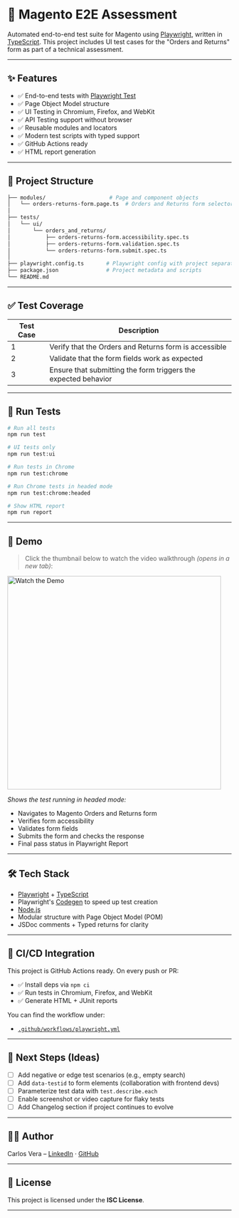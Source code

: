 
# 🧪 Magento E2E Assessment

Automated end-to-end test suite for Magento using [Playwright](https://playwright.dev/), written in [TypeScript](https://www.typescriptlang.org/). This project includes UI test cases for the "Orders and Returns" form as part of a technical assessment.

---

## ✨ Features

- ✅ End-to-end tests with [Playwright Test](https://playwright.dev/test)
- ✅ Page Object Model structure
- ✅ UI Testing in Chromium, Firefox, and WebKit
- ✅ API Testing support without browser
- ✅ Reusable modules and locators
- ✅ Modern test scripts with typed support
- ✅ GitHub Actions ready
- ✅ HTML report generation

---

## 📁 Project Structure

```bash
├── modules/                    # Page and component objects
│   └── orders-returns-form.page.ts  # Orders and Returns form selectors and actions
│
├── tests/
│   └── ui/
│       └── orders_and_returns/
│           ├── orders-returns-form.accessibility.spec.ts
│           ├── orders-returns-form.validation.spec.ts
│           └── orders-returns-form.submit.spec.ts
│
├── playwright.config.ts       # Playwright config with project separation
├── package.json               # Project metadata and scripts
└── README.md
```

---

## ✅ Test Coverage

| Test Case | Description |
|-----------|-------------|
| 1 | Verify that the Orders and Returns form is accessible |
| 2 | Validate that the form fields work as expected |
| 3 | Ensure that submitting the form triggers the expected behavior |

---

## 🧪 Run Tests

```bash
# Run all tests
npm run test

# UI tests only
npm run test:ui

# Run tests in Chrome
npm run test:chrome

# Run Chrome tests in headed mode
npm run test:chrome:headed

# Show HTML report
npm run report
```

---

## 🎥 Demo

> Click the thumbnail below to watch the video walkthrough _(opens in a new tab)_:

<a href="https://github.com/user-attachments/assets/5a423e3a-5d9a-4e82-9ba1-33e7ec6fd447" target="_blank">
  <img src="https://i.ibb.co/LD6PdzNj/Play-demo-thumbnail.png"
       alt="Watch the Demo"
       width="480" />
</a>

*Shows the test running in headed mode:*
- Navigates to Magento Orders and Returns form
- Verifies form accessibility
- Validates form fields
- Submits the form and checks the response
- Final pass status in Playwright Report

---

## 🛠️ Tech Stack

- [Playwright](https://playwright.dev/) + [TypeScript](https://www.typescriptlang.org/)
- Playwright's [Codegen](https://playwright.dev/docs/codegen) to speed up test creation
- [Node.js](https://nodejs.org/)
- Modular structure with Page Object Model (POM)
- JSDoc comments + Typed returns for clarity

---

## 🚀 CI/CD Integration

This project is GitHub Actions ready. On every push or PR:

- ✅ Install deps via `npm ci`
- ✅ Run tests in Chromium, Firefox, and WebKit
- ✅ Generate HTML + JUnit reports

You can find the workflow under:  
- [`.github/workflows/playwright.yml`](.github/workflows/playwright.yml)

---

## 🧭 Next Steps (Ideas)

- [ ] Add negative or edge test scenarios (e.g., empty search)
- [ ] Add `data-testid` to form elements (collaboration with frontend devs)
- [ ] Parameterize test data with `test.describe.each`
- [ ] Enable screenshot or video capture for flaky tests
- [ ] Add Changelog section if project continues to evolve

---

## 👨‍💻 Author

Carlos Vera – [LinkedIn](https://www.linkedin.com/in/carlos-vera-automation-qa/) · [GitHub](https://github.com/cvera08)

---

## 📄 License

This project is licensed under the **ISC License**.

---
